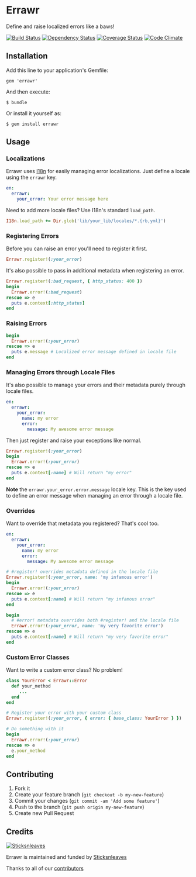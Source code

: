 # Errawr

Define and raise localized errors like a baws!

[![Build Status](https://travis-ci.org/anthonator/errawr.png?branch=master)](https://travis-ci.org/anthonator/errawr) [![Dependency Status](https://gemnasium.com/anthonator/errawr.png)](https://gemnasium.com/anthonator/errawr) [![Coverage Status](https://coveralls.io/repos/anthonator/errawr/badge.png?branch=master)](https://coveralls.io/r/anthonator/errawr?branch=master) [![Code Climate](https://codeclimate.com/github/anthonator/errawr.png)](https://codeclimate.com/github/anthonator/errawr)

## Installation

Add this line to your application's Gemfile:

    gem 'errawr'

And then execute:

    $ bundle

Or install it yourself as:

    $ gem install errawr

## Usage

### Localizations

Errawr uses [I18n](https://github.com/svenfuchs/i18n) for easily managing error localizations. Just define a locale using the ```errawr``` key.

```yaml
en:
  errawr:
    your_error: Your error message here
```

Need to add more locale files? Use I18n's standard ```load_path```.

```ruby
I18n.load_path += Dir.glob('lib/your_lib/locales/*.{rb,yml}')
```

### Registering Errors

Before you can raise an error you'll need to register it first.

```ruby
Errawr.register!(:your_error)
```

It's also possible to pass in additional metadata when registering an error.

```ruby
Errawr.register!(:bad_request, { http_status: 400 })
begin
  Errawr.error!(:bad_request)
rescue => e
  puts e.context[:http_status]
end
```

### Raising Errors

```ruby
begin
  Errawr.error!(:your_error)
rescue => e
  puts e.message # Localized error message defined in locale file
end
```

### Managing Errors through Locale Files

It's also possible to manage your errors and their metadata purely through locale files.

```yaml
en:
  errawr:
    your_error:
      name: my error
      error:
        message: My awesome error message
```

Then just register and raise your exceptions like normal.

```ruby
Errawr.register!(:your_error)
begin
  Errawr.error!(:your_error)
rescue => e
  puts e.context[:name] # Will return "my error"
end
```

**Note** the ```errawr.your_error.error.message``` locale key. This is the key used to define an error message when managing an error through a locale file.

### Overrides

Want to override that metadata you registered? That's cool too.

```yaml
en:
  errawr:
    your_error:
      name: my error
      error:
        message: My awesome error message
```

```ruby
# #register! overrides metadata defined in the locale file
Errawr.register!(:your_error, name: 'my infamous error')
begin
  Errawr.error!(:your_error)
rescue => e
  puts e.context[:name] # Will return "my infamous error"
end

begin
  # #error! metadata overrides both #register! and the locale file
  Errawr.error!(:your_error, name: 'my very favorite error')
rescue => e
  puts e.context[:name] # Will return "my very favorite error"
end
``` 

### Custom Error Classes

Want to write a custom error class? No problem!

```ruby
class YourError < Errawr::Error
  def your_method
     ...
  end
end

# Register your error with your custom class
Errawr.register!(:your_error, { error: { base_class: YourError } })

# Do something with it
begin
  Errawr.error!(:your_error)
rescue => e
  e.your_method
end
```

## Contributing

1. Fork it
2. Create your feature branch (`git checkout -b my-new-feature`)
3. Commit your changes (`git commit -am 'Add some feature'`)
4. Push to the branch (`git push origin my-new-feature`)
5. Create new Pull Request

## Credits
[![Sticksnleaves](http://sticksnleaves-wordpress.herokuapp.com/wp-content/themes/sticksnleaves/images/snl-logo-116x116.png)](http://www.sticksnleaves.com)

Errawr is maintained and funded by [Sticksnleaves](http://www.sticksnleaves.com)

Thanks to all of our [contributors](https://github.com/anthonator/errawr/graphs/contributors)